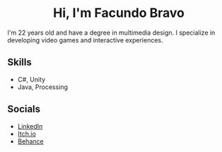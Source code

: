 <h1 align="center">Hi, I'm Facundo Bravo</h1>
I'm 22 years old and have a degree in multimedia design.
I specialize in developing video games and interactive experiences.

## Skills

- C#, Unity
- Java, Processing

## Socials

- [LinkedIn](https://www.linkedin.com/in/bravofacundo/)
- [Itch.io](https://facundo-bravo.itch.io/)
- [Behance](https://www.behance.net/bravofacundo)
